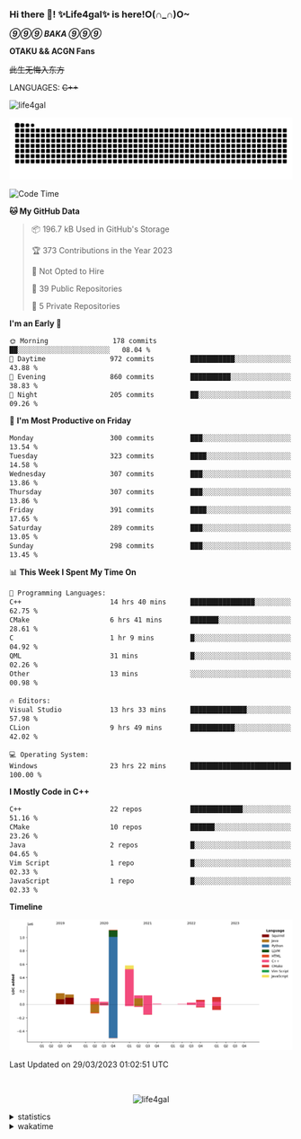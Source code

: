 ### Hi there 👋! ✨Life4gal✨ is here!O(∩_∩)O~

_**⑨⑨⑨ BAKA ⑨⑨⑨**_

**OTAKU && ACGN Fans**

~~此生无悔入东方~~

LANGUAGES: ~~C++~~

<p align="left"> <img src="https://komarev.com/ghpvc/?username=life4gal&label=Profile%20views&color=0e75b6&style=flat" alt="life4gal" /> </p>

![github contribution grid snake animation](https://raw.githubusercontent.com/Life4gal/Life4gal/snake_branch/github-contribution-grid-snake.svg)

<!--START_SECTION:waka-->
![Code Time](http://img.shields.io/badge/Code%20Time-2%2C963%20hrs%2010%20mins-blue)

**🐱 My GitHub Data** 

> 📦 196.7 kB Used in GitHub's Storage 
 > 
> 🏆 373 Contributions in the Year 2023
 > 
> 🚫 Not Opted to Hire
 > 
> 📜 39 Public Repositories 
 > 
> 🔑 5 Private Repositories 
 > 
**I'm an Early 🐤** 

```text
🌞 Morning                178 commits         ██░░░░░░░░░░░░░░░░░░░░░░░   08.04 % 
🌆 Daytime                972 commits         ███████████░░░░░░░░░░░░░░   43.88 % 
🌃 Evening                860 commits         ██████████░░░░░░░░░░░░░░░   38.83 % 
🌙 Night                  205 commits         ██░░░░░░░░░░░░░░░░░░░░░░░   09.26 % 
```
📅 **I'm Most Productive on Friday** 

```text
Monday                   300 commits         ███░░░░░░░░░░░░░░░░░░░░░░   13.54 % 
Tuesday                  323 commits         ████░░░░░░░░░░░░░░░░░░░░░   14.58 % 
Wednesday                307 commits         ███░░░░░░░░░░░░░░░░░░░░░░   13.86 % 
Thursday                 307 commits         ███░░░░░░░░░░░░░░░░░░░░░░   13.86 % 
Friday                   391 commits         ████░░░░░░░░░░░░░░░░░░░░░   17.65 % 
Saturday                 289 commits         ███░░░░░░░░░░░░░░░░░░░░░░   13.05 % 
Sunday                   298 commits         ███░░░░░░░░░░░░░░░░░░░░░░   13.45 % 
```


📊 **This Week I Spent My Time On** 

```text
💬 Programming Languages: 
C++                      14 hrs 40 mins      ████████████████░░░░░░░░░   62.75 % 
CMake                    6 hrs 41 mins       ███████░░░░░░░░░░░░░░░░░░   28.61 % 
C                        1 hr 9 mins         █░░░░░░░░░░░░░░░░░░░░░░░░   04.92 % 
QML                      31 mins             █░░░░░░░░░░░░░░░░░░░░░░░░   02.26 % 
Other                    13 mins             ░░░░░░░░░░░░░░░░░░░░░░░░░   00.98 % 

🔥 Editors: 
Visual Studio            13 hrs 33 mins      ██████████████░░░░░░░░░░░   57.98 % 
CLion                    9 hrs 49 mins       ███████████░░░░░░░░░░░░░░   42.02 % 

💻 Operating System: 
Windows                  23 hrs 22 mins      █████████████████████████   100.00 % 
```

**I Mostly Code in C++** 

```text
C++                      22 repos            █████████████░░░░░░░░░░░░   51.16 % 
CMake                    10 repos            ██████░░░░░░░░░░░░░░░░░░░   23.26 % 
Java                     2 repos             █░░░░░░░░░░░░░░░░░░░░░░░░   04.65 % 
Vim Script               1 repo              █░░░░░░░░░░░░░░░░░░░░░░░░   02.33 % 
JavaScript               1 repo              █░░░░░░░░░░░░░░░░░░░░░░░░   02.33 % 
```



**Timeline**

![Lines of Code chart](https://raw.githubusercontent.com/Life4gal/Life4gal/main/assets/bar_graph.png)


 Last Updated on 29/03/2023 01:02:51 UTC
<!--END_SECTION:waka-->

<img src="https://wakatime.com/share/@Life4gal/86c21846-f841-4004-aed1-e1165eb797d6.svg?sanitize=true" alt=""/>

<p align="center"> <img src="./images/⑨.jpg" alt="life4gal" /> </p>

<details>
	<summary>statistics</summary>
	<img src="https://github-profile-trophy.vercel.app/?username=life4gal" alt=""/>
	<img src="https://github-readme-stats.life4gal.vercel.app/api/top-langs/?username=Life4gal&hide=html&show_icons=true&theme=synthwave&cache_seconds=1800" alt=""/>
	<img src="https://github-readme-stats.life4gal.vercel.app/api?username=Life4gal&show_icons=true&theme=synthwave&cache_seconds=1800" alt=""/>
</details>

<details>
	<summary>wakatime</summary>
	<img src="https://wakatime.com/share/@Life4gal/404666b2-d1ff-4388-94e0-a1935d341f14.svg?sanitize=true" alt=""/>
	<img src="https://wakatime.com/share/@Life4gal/972212ce-6084-4d98-a326-1997606ddf37.svg?sanitize=true" alt=""/>
	<img src="https://wakatime.com/share/@Life4gal/7ae4ead0-e1fd-412a-afcb-da977a5ae5e9.svg?sanitize=true" alt=""/>
</details>
